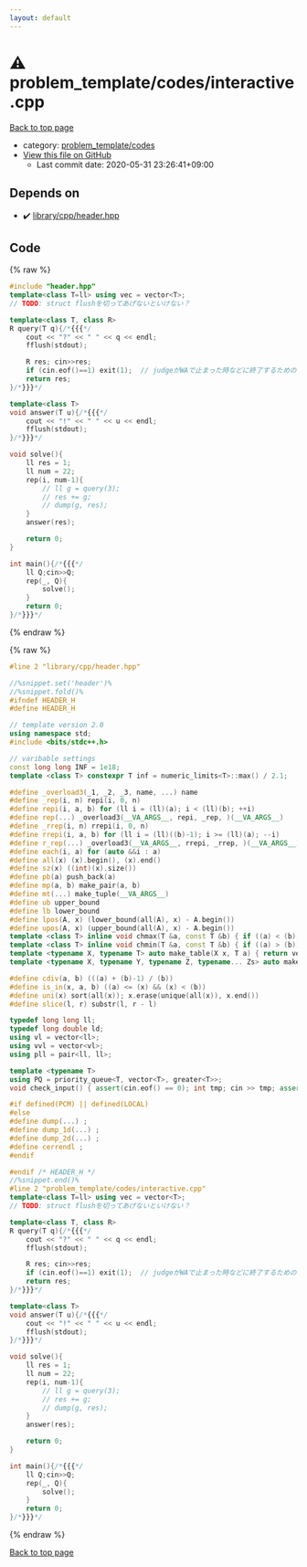 ```yaml
---
layout: default
---
```


<!-- mathjax config similar to math.stackexchange -->
<script type="text/javascript" async
  src="https://cdnjs.cloudflare.com/ajax/libs/mathjax/2.7.5/MathJax.js?config=TeX-MML-AM_CHTML">
</script>
<script type="text/x-mathjax-config">
  MathJax.Hub.Config({
    TeX: { equationNumbers: { autoNumber: "AMS" }},
    tex2jax: {
      inlineMath: [ ['$','$'] ],
      processEscapes: true
    },
    "HTML-CSS": { matchFontHeight: false },
    displayAlign: "left",
    displayIndent: "2em"
  });
</script>

<script type="text/javascript" src="https://cdnjs.cloudflare.com/ajax/libs/jquery/3.4.1/jquery.min.js"></script>
<script src="https://cdn.jsdelivr.net/npm/jquery-balloon-js@1.1.2/jquery.balloon.min.js" integrity="sha256-ZEYs9VrgAeNuPvs15E39OsyOJaIkXEEt10fzxJ20+2I=" crossorigin="anonymous"></script>
<script type="text/javascript" src="../../../assets/js/copy-button.js"></script>
<link rel="stylesheet" href="../../../assets/css/copy-button.css" />


# :warning: problem_template/codes/interactive.cpp

<a href="../../../index.html">Back to top page</a>

* category: <a href="../../../index.html#dd26a324a0aa66900316935adc80e31b">problem_template/codes</a>
* <a href="{{ site.github.repository_url }}/blob/master/problem_template/codes/interactive.cpp">View this file on GitHub</a>
    - Last commit date: 2020-05-31 23:26:41+09:00




## Depends on

* :heavy_check_mark: <a href="../../library/cpp/header.hpp.html">library/cpp/header.hpp</a>


## Code

<a id="unbundled"></a>
{% raw %}
```cpp
#include "header.hpp"
template<class T=ll> using vec = vector<T>;
// TODO: struct flushを切ってあげないといけない？

template<class T, class R>
R query(T q){/*{{{*/
    cout << "?" << " " << q << endl;
    fflush(stdout);

    R res; cin>>res;
    if (cin.eof()==1) exit(1);  // judgeがWAで止まった時などに終了するためのコード
    return res;
}/*}}}*/

template<class T>
void answer(T u){/*{{{*/
    cout << "!" << " " << u << endl;
    fflush(stdout);
}/*}}}*/

void solve(){
    ll res = 1;
    ll num = 22;
    rep(i, num-1){
        // ll g = query(3);
        // res += g;
        // dump(g, res);
    }
    answer(res);

    return 0;
}

int main(){/*{{{*/
    ll Q;cin>>Q;
    rep(_, Q){
        solve();
    }
    return 0;
}/*}}}*/

```
{% endraw %}

<a id="bundled"></a>
{% raw %}
```cpp
#line 2 "library/cpp/header.hpp"

//%snippet.set('header')%
//%snippet.fold()%
#ifndef HEADER_H
#define HEADER_H

// template version 2.0
using namespace std;
#include <bits/stdc++.h>

// varibable settings
const long long INF = 1e18;
template <class T> constexpr T inf = numeric_limits<T>::max() / 2.1;

#define _overload3(_1, _2, _3, name, ...) name
#define _rep(i, n) repi(i, 0, n)
#define repi(i, a, b) for (ll i = (ll)(a); i < (ll)(b); ++i)
#define rep(...) _overload3(__VA_ARGS__, repi, _rep, )(__VA_ARGS__)
#define _rrep(i, n) rrepi(i, 0, n)
#define rrepi(i, a, b) for (ll i = (ll)((b)-1); i >= (ll)(a); --i)
#define r_rep(...) _overload3(__VA_ARGS__, rrepi, _rrep, )(__VA_ARGS__)
#define each(i, a) for (auto &&i : a)
#define all(x) (x).begin(), (x).end()
#define sz(x) ((int)(x).size())
#define pb(a) push_back(a)
#define mp(a, b) make_pair(a, b)
#define mt(...) make_tuple(__VA_ARGS__)
#define ub upper_bound
#define lb lower_bound
#define lpos(A, x) (lower_bound(all(A), x) - A.begin())
#define upos(A, x) (upper_bound(all(A), x) - A.begin())
template <class T> inline void chmax(T &a, const T &b) { if ((a) < (b)) (a) = (b); }
template <class T> inline void chmin(T &a, const T &b) { if ((a) > (b)) (a) = (b); }
template <typename X, typename T> auto make_table(X x, T a) { return vector<T>(x, a); }
template <typename X, typename Y, typename Z, typename... Zs> auto make_table(X x, Y y, Z z, Zs... zs) { auto cont = make_table(y, z, zs...); return vector<decltype(cont)>(x, cont); }

#define cdiv(a, b) (((a) + (b)-1) / (b))
#define is_in(x, a, b) ((a) <= (x) && (x) < (b))
#define uni(x) sort(all(x)); x.erase(unique(all(x)), x.end())
#define slice(l, r) substr(l, r - l)

typedef long long ll;
typedef long double ld;
using vl = vector<ll>;
using vvl = vector<vl>;
using pll = pair<ll, ll>;

template <typename T>
using PQ = priority_queue<T, vector<T>, greater<T>>;
void check_input() { assert(cin.eof() == 0); int tmp; cin >> tmp; assert(cin.eof() == 1); }

#if defined(PCM) || defined(LOCAL)
#else
#define dump(...) ;
#define dump_1d(...) ;
#define dump_2d(...) ;
#define cerrendl ;
#endif

#endif /* HEADER_H */
//%snippet.end()%
#line 2 "problem_template/codes/interactive.cpp"
template<class T=ll> using vec = vector<T>;
// TODO: struct flushを切ってあげないといけない？

template<class T, class R>
R query(T q){/*{{{*/
    cout << "?" << " " << q << endl;
    fflush(stdout);

    R res; cin>>res;
    if (cin.eof()==1) exit(1);  // judgeがWAで止まった時などに終了するためのコード
    return res;
}/*}}}*/

template<class T>
void answer(T u){/*{{{*/
    cout << "!" << " " << u << endl;
    fflush(stdout);
}/*}}}*/

void solve(){
    ll res = 1;
    ll num = 22;
    rep(i, num-1){
        // ll g = query(3);
        // res += g;
        // dump(g, res);
    }
    answer(res);

    return 0;
}

int main(){/*{{{*/
    ll Q;cin>>Q;
    rep(_, Q){
        solve();
    }
    return 0;
}/*}}}*/

```
{% endraw %}

<a href="../../../index.html">Back to top page</a>

